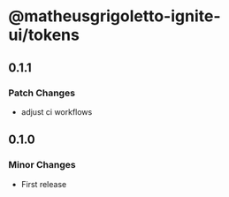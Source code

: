 # @matheusgrigoletto-ignite-ui/tokens

## 0.1.1

### Patch Changes

- adjust ci workflows

## 0.1.0

### Minor Changes

- First release
